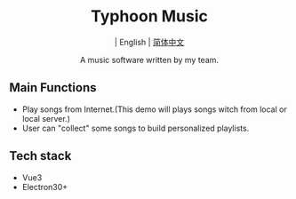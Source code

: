 <h1 align="center">Typhoon Music</h1>

<p align="center">
   | English | <a href="./README.zh.md">简体中文</a><br>
</p>

<p align="center">A music software written by my team.</p>

## Main Functions
- Play songs from Internet.(This demo will plays songs witch from local or local server.)
- User can "collect" some songs to build personalized playlists.
## Tech stack
- Vue3
- Electron30+
